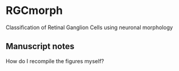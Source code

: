 # RGCmorph
Classification of Retinal Ganglion Cells using neuronal morphology

## Manuscript notes

How do I recompile the figures myself?

